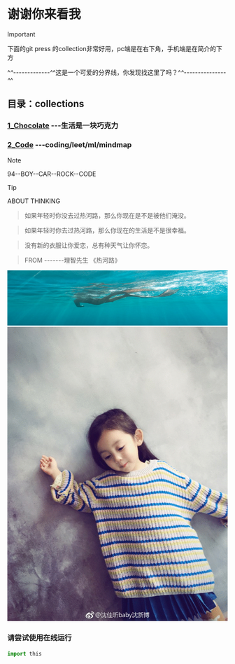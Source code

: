 # 谢谢你来看我
> [!IMPORTANT]
> 下面的git press 的collection非常好用，pc端是在右下角，手机端是在简介的下方

^_^-------------^_^这是一个可爱的分界线，你发现找这里了吗？^_^--------------- ^_^

## 目录：collections
### [1_Chocolate](https://gitpress.io/c/chocolate/) ---生活是一块巧克力
### [2_Code](https://gitpress.io/c/code/) ---coding/leet/ml/mindmap

> [!NOTE]
> 94--BOY--CAR--ROCK--CODE

> [!TIP]
> ABOUT THINKING

> 如果年轻时你没去过热河路，那么你现在是不是被他们淹没。

> 如果年轻时你去过热河路，那么你现在的生活是不是很幸福。

> 没有新的衣服让你爱恋，总有种天气让你怀恋。

> FROM -------理智先生 《热河路》

![github_jpg](/images/1.png)
![github_jpg](/images/12.gif)

###  请尝试使用在线运行
```python
import this
```

